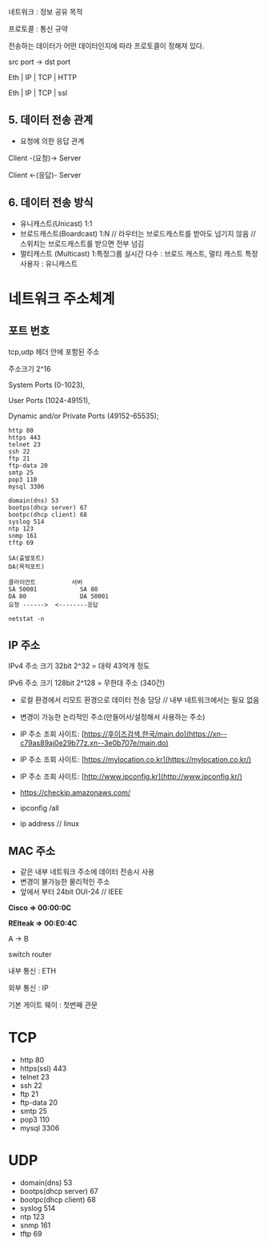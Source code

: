 네트워크 : 정보 공유 목적

프로토콜 : 통신 규약

전송하는 데이터가 어떤 데이터인지에 따라 프로토콜이 정해져 있다.

src port → dst port

Eth | IP | TCP | HTTP

Eth | IP | TCP | ssl

## 5. 데이터 전송 관계

- 요청에 의한 응답 관계

Client -(요청)→ Server

Client ←(응답)- Server

## 6. 데이터 전송 방식

- 유니캐스트(Unicast)
  1:1
- 브로드캐스트(Boardcast)
  1:N
  // 라우터는 브로드캐스트를 받아도 넘기지 않음
  // 스위치는 브로드캐스트를 받으면 전부 넘김
- 멀티캐스트 (Multicast)
  1:특정그룹
  실시간 다수 : 브로드 캐스트, 멀티 캐스트
  특정 사용자 : 유니캐스트

# 네트워크 주소체계

## 포트 번호

tcp,udp 헤더 안에 포함된 주소

주소크기 2^16

System Ports (0-1023),

User Ports (1024-49151),

Dynamic and/or Private Ports (49152-65535);

```
http 80
https 443
telnet 23
ssh 22
ftp 21
ftp-data 20
smtp 25
pop3 110
mysql 3306

domain(dns) 53
bootps(dhcp server) 67
bootpc(dhcp client) 68
syslog 514
ntp 123
snmp 161
tftp 69

SA(출발포트)
DA(목적포트)

클라이언트          서버
SA 50001            SA 80
DA 80               DA 50001
요청 ------>  <--------응답
```

```
netstat -n

```

## IP 주소

IPv4 주소 크기 32bit 2^32 = 대략 43억개 정도

IPv6 주소 크기 128bit 2^128 = 무한대 주소 (340간)

- 로컬 환경에서 리모트 환경으로 데이터 전송 담당
  // 내부 네트워크에서는 필요 없음
- 변경이 가능한 논리적인 주소(만들어서/설정해서 사용하는 주소)
- IP 주소 조회 사이트: [https://후이즈검색.한국/main.do](https://xn--c79as89aj0e29b77z.xn--3e0b707e/main.do)
- IP 주소 조회 사이트: [https://mylocation.co.kr](https://mylocation.co.kr/)
- IP 주소 조회 사이트: [http://www.ipconfig.kr](http://www.ipconfig.kr/)
- https://checkip.amazonaws.com/

- ipconfig /all
- ip address // linux

## MAC 주소

- 같은 내부 네트워크 주소에 데이터 전송시 사용
- 변경이 불가능한 물리적인 주소
- 앞에서 부터 24bit OUI-24 // IEEE

**Cisco ⇒ 00:00:0C**

**RElteak ⇒ 00:E0:4C**

A → B

switch router

내부 통신 : ETH

외부 통신 : IP

기본 게이트 웨이 : 첫번째 관문

# TCP

- http 80
- https(ssl) 443
- telnet 23
- ssh 22
- ftp 21
- ftp-data 20
- smtp 25
- pop3 110
- mysql 3306

# UDP

- domain(dns) 53
- bootps(dhcp server) 67
- bootpc(dhcp client) 68
- syslog 514
- ntp 123
- snmp 161
- tftp 69
